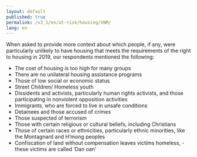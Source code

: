 ```yaml
---
layout: default
published: true
permalink: /v3_1/en/at-risk/housing/VNM/
lang: en
---
```


When asked to provide more context about which people, if any, were particularly unlikely to have housing that meets the requirements of the right to housing in 2019, our respondents mentioned the following: 
-	The cost of housing is too high for many groups
-	There are no unilateral housing assistance programs
-	Those of low social or economic status
-	Street Children/ Homeless youth
-	Dissidents and activists, particularly human rights activists, and those participating in nonviolent opposition activities
-	Immigrants, who are forced to live in unsafe conditions
-	Detainees and those accused of crimes
-	Those suspected of terrorism
-	Those with certain religious or cultural beliefs, including Christians
-	Those of certain races or ethnicities, particularly ethnic minorities, like the Montagnard and H’mong peoples
-	Confiscation of land without compensation leaves victims homeless, - these victims are called ‘Dan oan’
